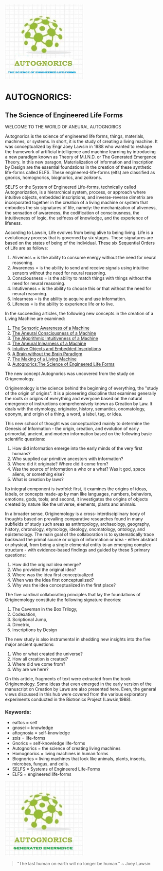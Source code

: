![autognorics](gnorics.jpg)
# AUTOGNORICS: 
## The Science of Engineered Life Forms

WELCOME TO THE WORLD OF ANEURAL AUTOGNORICS

Autognorics is the science of engineered life forms, things, materials, machines, or systems. In short, it is the study of creating a living machine. It was conceptualized by Engr Joey Lawsin in 1988 who wanted to reshape the framework of artificial intelligence and machine learning by introducing a new paradigm known as Theory of M.I.N.D. or The Generated Emergence Theory. In this new paragon, Materialization of information and Inscription by Design are the essential foundations in the creation of these synthetic life-forms called ELFS. These engineered-life-forms (elfs) are classified as gnorics, homognorics, biognorics, and zoikrons.

SELFS or the System of Engineered Life-forms, technically called Autognorization, is a hierarchical system, process, or approach where intuitive objects, embedded inscriptions, and inverse-reverse dimetrix are incorporated together in the creation of a living machine or system that embodies the six signatures of life, namely: the mechanization of aliveness, the sensation of awareness, the codification of consciousness, the intuitiveness of logic, the selfness of knowledge, and the experience of lifeness.

According to Lawsin, Life evolves from being alive to being living. Life is a evolutionary process that is governed by six stages. These signatures are based on the states of being of the individual. These six Sequential Orders of Life are as follows:

1. Aliveness = is the ability to consume energy without the need for neural reasoning.
2. Awareness = is the ability to send and receive signals using intuitive sensors without the need for neural reasoning.
3. Consciousness = is the ability to match things with things without the need for neural reasoning.
4. Intutiveness = is the ability to choose this or that without the need for neural reasoning.
5. Inlearness = is the ability to acquire and use information.
6. Lifeness = is the ability to experience life or to live.

In the succeeding articles, the following new concepts in the creation of a Living Machine are examined:
1. [The Sensoric Awareness of a Machine](https://autognorics.github.io/Sensoric_Awareness/)
2. [The Aneural Consciousness of a Machine](https://autognorics.github.io/Aneural_Consciousness/)
3. [The Algorithmic Intuitiveness of a Machine](https://autognorics.github.io/Algorithmic_Intuitiveness/)
4. [The Aneural Inlearness of a Machine](https://autognorics.github.io/Neural-Selfness/) 
5. [Intuitive Objects and Embedded Inscriptions](https://autognorics.github.io/Intuitive_Objects/)
6. [A Brain without the Brain Paradigm](https://autognorics.github.io/Aneural-Intuitive-Systems/)
7. [The Making of a Living Machine](https://autognorics.github.io/Engineered_Life_Forms/)
8. [Autognorics:The Science of Engineered Life Forms](https://autognorics.github.io/Autognorics/)

The new concept Autognorics was uncovered from the study on Orignemology.

Originemology is the science behind the beginning of everything, the "study of the origin of origins". It is a pioneering discipline that examines generally the roots or origins of everything and everyone based on the natural emergence of instructions comprehensively known as Creation by Law. It deals with the etymology, originator, history, semantics, onomatology, eponym, and origin of a thing, a word, a label, tag, or idea.

This new school of thought was conceptualized mainly to determine the Genesis of Information - the origin, creation, and evolution of early primordial, ancient, and modern information based on the following basic scientific questions:

1. How did information emerge into the early minds of the very first humans?
2. Who supplied our primitive ancestors with information?
3. Where did it originate? Where did it come from?
4. Was the source of information a who or a what? Was it god, space aliens, or something else?
5. What is creation by laws?

Its integral component is twofold: first, it examines the origins of ideas, labels, or concepts made-up by man like languages, numbers, behaviors, emotions, gods, tools; and second, it investigates the origins of objects created by nature like the universe, elements, plants and animals.

In a broader sense, Originemology is a cross-interdisciplinary body of thoughts based on prevailing comparative researches found in many subfields of study such areas as anthropology, archaeology, geography, history, chronology, etymology, ideology, onomatology, ontology, and epistemology. The main goal of the collaboration is to systematically trace backward the primal source or origin of information or idea - either abstract or physical, from being a single elemental entity to an emerging complex structure - with evidence-based findings and guided by these 5 primary questions:

1. How did the original idea emerge?
2. Who provided the original idea?
3. Where was the idea first conceptualized
4. When was the idea first conceptualized?
5. Why was the idea conceptualized in the first place?

The five cardinal collaborating principles that lay the foundations of Originemology constitute the following signature theories:
1. The Caveman in the Box Trilogy,
2. Codexation,
3. Scriptional Jump,
4. Dimetrix,
5. Inscriptions by Design

The new study is also instrumental in shedding new insights into the five major ancient questions:
1. Who or what created the universe?
2. How all creation is created?
3. Where did we come from?
4. Why are we here?

On this article, fragments of text were extracted from the book Originemology. Some ideas that even emerged in the early version of the manuscript on Creation by Laws are also presented here. Even, the general views discussed in this hub were covered from the various exploratory experiments conducted in the Biotronics Project (Lawsin,1988).

### Keywords:
-    eaftos = self
-    gnosei = knowledge
-    aftognosia = self-knowledge
-    zois = life-forms
-    Gnorics = self-knowledge life-forms
-    Autognorics = the science of creating living machines
-    Homognorics = living machines in human forms
-    Biognorics = living machines that look like animals, plants, insects, microbes, fungus, and cells.
-    SELFS = Systems of Engineered Life-Forms
-    ELFS = engineered life-forms

![autognorics](GET.jpg)


> "The last human on earth will no longer be human." ~ Joey Lawsin

